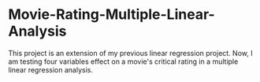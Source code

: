 # Movie-Rating-Multiple-Linear-Analysis
This project is an extension of my previous linear regression project.
Now, I am testing four variables effect on a movie's critical rating in a multiple linear regression analysis.
